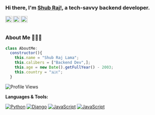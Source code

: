 ### Hi there, I'm [Shub Raj!](https://shubraj.cf/), a tech-savvy backend developer.
<a href="https://www.facebook.com/meshubraj/">
  <img align="left" alt="Shub Raj Lama's Facebook" width="21px" src="https://cdn.jsdelivr.net/npm/simple-icons@3.13.0/icons/facebook.svg" />
</a>
<a href="https://www.instagram.com/shub_raj_lama/">
  <img align="left" alt="Shub Raj Lama's Instagram" width="21px" src="https://cdn.jsdelivr.net/npm/simple-icons@v3/icons/instagram.svg" />
</a>
<a href="https://twitter.com/Shub__Raj/">
  <img align="left" alt="Shub Raj Lama's Twitter" width="21px" src="https://cdn.jsdelivr.net/npm/simple-icons@v3/icons/twitter.svg" />
</a>
<br />
<br />

### About Me 🙋🏻‍♂️
```javascript
class AboutMe:
  constructor(){
    this.name = "Shub Raj Lama";
    this.calibers = ["Backend Dev",];
    this.age = new Date().getFullYear() - 2003;
    this.country = "🇳🇵"; 
  }
```

![Profile Views](https://hits.seeyoufarm.com/api/count/incr/badge.svg?url=https://github.com/shubraj/&title=Profile%20Views)



**Languages & Tools:**

[![Python](https://img.shields.io/badge/-Python-000?&logo=python)](https://github.com/shubraj?tab=repositories&q=&type=&language=python)
[![Django](https://img.shields.io/badge/-Django-000?&logo=django)](https://github.com/shubraj?tab=repositories&q=&type=&language=python)
[![JavaScript](https://img.shields.io/badge/-Django-000?&logo=JavaScript)](https://github.com/shubraj?tab=repositories&q=&type=&language=javascript)
[![JavaScript](https://img.shields.io/badge/-Postgresql-000?&logo=postgresql)](https://github.com/shubraj?tab=repositories&q=&type=&language=sql)

